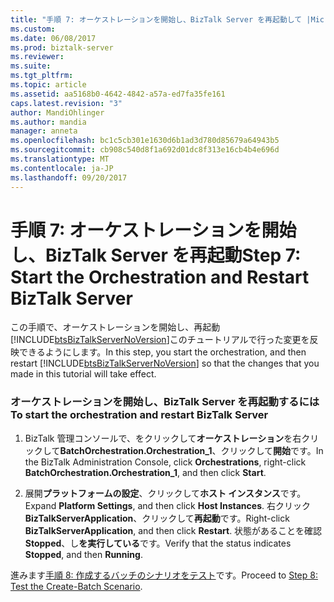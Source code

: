 ```yaml
---
title: "手順 7: オーケストレーションを開始し、BizTalk Server を再起動して |Microsoft ドキュメント"
ms.custom: 
ms.date: 06/08/2017
ms.prod: biztalk-server
ms.reviewer: 
ms.suite: 
ms.tgt_pltfrm: 
ms.topic: article
ms.assetid: aa5168b0-4642-4842-a57a-ed7fa35fe161
caps.latest.revision: "3"
author: MandiOhlinger
ms.author: mandia
manager: anneta
ms.openlocfilehash: bc1c5cb301e1630d6b1ad3d780d85679a64943b5
ms.sourcegitcommit: cb908c540d8f1a692d01dc8f313e16cb4b4e696d
ms.translationtype: MT
ms.contentlocale: ja-JP
ms.lasthandoff: 09/20/2017
---
```

# <a name="step-7-start-the-orchestration-and-restart-biztalk-server"></a><span data-ttu-id="91f05-102">手順 7: オーケストレーションを開始し、BizTalk Server を再起動</span><span class="sxs-lookup"><span data-stu-id="91f05-102">Step 7: Start the Orchestration and Restart BizTalk Server</span></span>
<span data-ttu-id="91f05-103">この手順で、オーケストレーションを開始し、再起動[!INCLUDE[btsBizTalkServerNoVersion](../../includes/btsbiztalkservernoversion-md.md)]このチュートリアルで行った変更を反映できるようにします。</span><span class="sxs-lookup"><span data-stu-id="91f05-103">In this step, you start the orchestration, and then restart [!INCLUDE[btsBizTalkServerNoVersion](../../includes/btsbiztalkservernoversion-md.md)] so that the changes that you made in this tutorial will take effect.</span></span>  
  
### <a name="to-start-the-orchestration-and-restart-biztalk-server"></a><span data-ttu-id="91f05-104">オーケストレーションを開始し、BizTalk Server を再起動するには</span><span class="sxs-lookup"><span data-stu-id="91f05-104">To start the orchestration and restart BizTalk Server</span></span>  
  
1.  <span data-ttu-id="91f05-105">BizTalk 管理コンソールで、をクリックして**オーケストレーション**を右クリックして**BatchOrchestration.Orchestration_1**、クリックして**開始**です。</span><span class="sxs-lookup"><span data-stu-id="91f05-105">In the BizTalk Administration Console, click **Orchestrations**, right-click **BatchOrchestration.Orchestration_1**, and then click **Start**.</span></span>  
  
2.  <span data-ttu-id="91f05-106">展開**プラットフォームの設定**、クリックして**ホスト インスタンス**です。</span><span class="sxs-lookup"><span data-stu-id="91f05-106">Expand **Platform Settings**, and then click **Host Instances**.</span></span> <span data-ttu-id="91f05-107">右クリック**BizTalkServerApplication**、クリックして**再起動**です。</span><span class="sxs-lookup"><span data-stu-id="91f05-107">Right-click **BizTalkServerApplication**, and then click **Restart**.</span></span> <span data-ttu-id="91f05-108">状態があることを確認**Stopped**、し**を実行している**です。</span><span class="sxs-lookup"><span data-stu-id="91f05-108">Verify that the status indicates **Stopped**, and then **Running**.</span></span>  
  
 <span data-ttu-id="91f05-109">進みます[手順 8: 作成するバッチのシナリオをテスト](../../adapters-and-accelerators/accelerator-hl7/step-8-test-the-create-batch-scenario.md)です。</span><span class="sxs-lookup"><span data-stu-id="91f05-109">Proceed to [Step 8: Test the Create-Batch Scenario](../../adapters-and-accelerators/accelerator-hl7/step-8-test-the-create-batch-scenario.md).</span></span>
